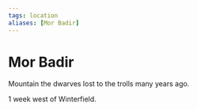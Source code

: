 ```yaml
---
tags: location 
aliases: [Mor Badir]
---
```

# Mor Badir
Mountain the dwarves lost to the trolls many years ago.

1 week west of Winterfield.